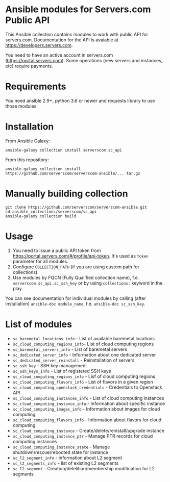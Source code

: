 Ansible modules for Servers.com Public API
==========================================

This Ansible collection contains modules to work with public API for servers.com. Documentation for the API is avaiable at https://developers.servers.com.

You need to have an active account in servers.com (https://portal.servers.com). Some operations (new servers and instances, etc) require payments.

Requirements
============
You need ansible 2.9+, python 3.6 or newer and requests library to use those modules.

Installation
============

From Ansible Galaxy:
```
ansible-galaxy collection install serverscom.sc_api
```

From this repository:
```
ansible-galaxy collection install https://github.com/serverscom/serverscom-ansible/... tar.gz
```

Manually building collection
============================

```
git clone https://github.com/serverscom/serverscom-ansible.git
cd ansible_collections/serverscom/sc_api
ansible-galaxy collection build
```


Usage
=====

1. You need to issue a public API token from https://portal.servers.com/#/profile/api-token. It's used as `token` parameter for all modules.
2. Configure `COLLECTION_PATH` (if you are using custom path for collections).
3. Use modules by FQCN (Fully Qualified collection name), f.e. `serverscom.sc_api.sc_ssh_key`
   or by using `collections:` keyword in the play.

You can see documentation for individual modules by calling (after installation) `ansible-doc module_name`, f.e. `ansible-doc sc_ssh_key`.

List of modules
===============

* `sc_baremetal_locations_info` - List of available baremetal locations
* `sc_cloud_computing_regions_info`- List of cloud computing regions
* `sc_baremetal_servers_info` - List of baremetal servers
* `sc_dedicated_server_info` - Information about one dedicated server
* `sc_dedicated_server_reinstall` - Reinstallation of servers
* `sc_ssh_key` - SSH key management
* `sc_ssh_keys_info` - List of registered SSH keys
* `sc_cloud_computing_regions_info` - Lisf of cloud computing regions
* `sc_cloud_computing_flavors_info` - List of flavors in a given region
* `sc_cloud_computing_openstack_credentials` - Credentials to Openstack API
* `sc_cloud_computing_instances_info` - List of cloud computing instances
* `sc_cloud_computing_instance_info` - Information about specific instance
* `sc_cloud_computing_images_info` - Information about images for cloud computing
* `sc_cloud_computing_flavors_info` - Information about flavors for cloud computing
* `sc_cloud_computing_instance` - Create/delete/reinstall/upgrade instance
* `sc_cloud_computing_instance_ptr` - Manage PTR records for cloud computing instances
* `sc_cloud_computing_instance_state` - Manage shutdown/rescue/rebooted state for instance
* `sc_l2_segment_info` - information about L2 segment
* `sc_l2_segments_info` - list of existing L2 segments
* `sc_l2_segment` - Creation/delelition/membership modification for L2 segments


